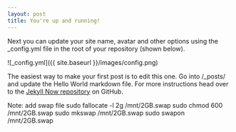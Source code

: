 ```yaml
---
layout: post
title: You're up and running!
---
```


Next you can update your site name, avatar and other options using the _config.yml file in the root of your repository (shown below).

![_config.yml]({{ site.baseurl }}/images/config.png)

The easiest way to make your first post is to edit this one. Go into /_posts/ and update the Hello World markdown file. For more instructions head over to the [Jekyll Now repository](https://github.com/barryclark/jekyll-now) on GitHub.

Note: add swap file
sudo fallocate -l 2g /mnt/2GB.swap
sudo chmod 600 /mnt/2GB.swap 
sudo mkswap /mnt/2GB.swap
sudo swapon /mnt/2GB.swap
